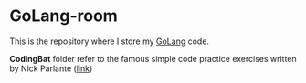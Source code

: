 # GoLang-room

This is the repository where I store my [GoLang](https://golang.org) code.

**CodingBat** folder refer to the famous simple code practice exercises written by Nick Parlante ([link](https://codingbat.com/java))
